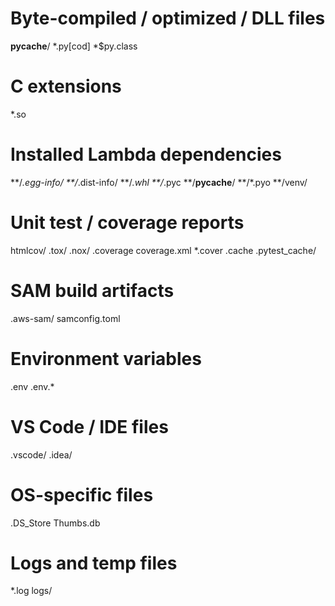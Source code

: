 # Byte-compiled / optimized / DLL files
__pycache__/
*.py[cod]
*$py.class

# C extensions
*.so

# Installed Lambda dependencies
**/*.egg-info/
**/*.dist-info/
**/*.whl
**/*.pyc
**/__pycache__/
**/*.pyo
**/venv/

# Unit test / coverage reports
htmlcov/
.tox/
.nox/
.coverage
coverage.xml
*.cover
.cache
.pytest_cache/

# SAM build artifacts
.aws-sam/
samconfig.toml

# Environment variables
.env
.env.*

# VS Code / IDE files
.vscode/
.idea/

# OS-specific files
.DS_Store
Thumbs.db

# Logs and temp files
*.log
logs/
